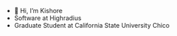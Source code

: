 - 👋 Hi, I’m Kishore
- Software at Highradius
- Graduate Student at California State University Chico

<!---
KishoreMenda/KishoreMenda is a ✨ special ✨ repository because its `README.md` (this file) appears on your GitHub profile.
You can click the Preview link to take a look at your changes.
--->
